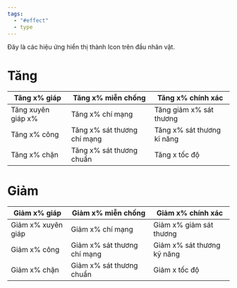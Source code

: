 ```yaml
---
tags:
  - "#effect"
  - type
---
```

Đây là các hiệu ứng hiển thị thành Icon trên đầu nhân vật.
# Tăng

| Tăng x% giáp       | Tăng x% miễn chống          | Tăng x% chính xác          |
| ------------------ | --------------------------- | -------------------------- |
| Tăng xuyên giáp x% | Tăng x% chí mạng            | Tăng giảm x% sát thương    |
| Tăng x% công       | Tăng x% sát thương chí mạng | Tăng x% sát thương kĩ năng |
| Tăng x% chặn       | Tăng x% sát thương chuẩn    | Tăng x tốc độ              |

# Giảm

| Giảm x% giáp       | Giảm x% miễn chống          | Giảm x% chính xác          |
| ------------------ | --------------------------- | -------------------------- |
| Giảm x% xuyên giáp | Giảm x% chí mạng            | Giảm x% giảm sát thương    |
| Giảm x% công       | Giảm x% sát thương chí mạng | Giảm x% sát thương kỹ năng |
| Giảm x% chặn       | Giảm x% sát thương chuẩn    | Giảm x tốc độ              |
